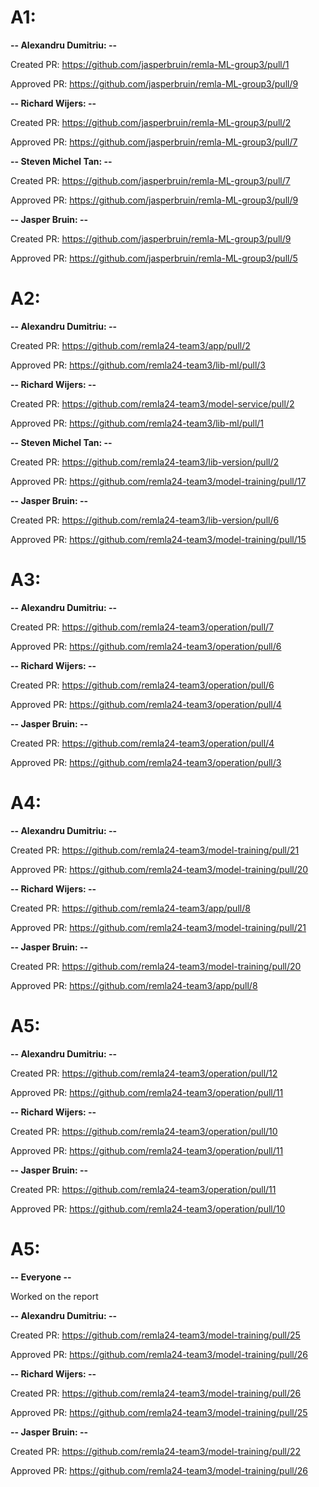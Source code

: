 # A1:

**-- Alexandru Dumitriu: --**

Created PR: https://github.com/jasperbruin/remla-ML-group3/pull/1

Approved PR: https://github.com/jasperbruin/remla-ML-group3/pull/9

**-- Richard Wijers: --**

Created PR: https://github.com/jasperbruin/remla-ML-group3/pull/2

Approved PR: https://github.com/jasperbruin/remla-ML-group3/pull/7

**-- Steven Michel Tan: --**

Created PR: https://github.com/jasperbruin/remla-ML-group3/pull/7

Approved PR: https://github.com/jasperbruin/remla-ML-group3/pull/9

**-- Jasper Bruin: --**

Created PR: https://github.com/jasperbruin/remla-ML-group3/pull/9

Approved PR: https://github.com/jasperbruin/remla-ML-group3/pull/5


# A2:

**-- Alexandru Dumitriu: --**

Created PR: https://github.com/remla24-team3/app/pull/2

Approved PR: https://github.com/remla24-team3/lib-ml/pull/3

**-- Richard Wijers: --**

Created PR: https://github.com/remla24-team3/model-service/pull/2

Approved PR: https://github.com/remla24-team3/lib-ml/pull/1

**-- Steven Michel Tan: --**

Created PR: https://github.com/remla24-team3/lib-version/pull/2

Approved PR: https://github.com/remla24-team3/model-training/pull/17

**-- Jasper Bruin: --**

Created PR: https://github.com/remla24-team3/lib-version/pull/6

Approved PR: https://github.com/remla24-team3/model-training/pull/15


# A3:

**-- Alexandru Dumitriu: --**

Created PR: https://github.com/remla24-team3/operation/pull/7

Approved PR: https://github.com/remla24-team3/operation/pull/6

**-- Richard Wijers: --**

Created PR: https://github.com/remla24-team3/operation/pull/6

Approved PR: https://github.com/remla24-team3/operation/pull/4

**-- Jasper Bruin: --**

Created PR: https://github.com/remla24-team3/operation/pull/4

Approved PR: https://github.com/remla24-team3/operation/pull/3

# A4:

**-- Alexandru Dumitriu: --**

Created PR: https://github.com/remla24-team3/model-training/pull/21

Approved PR: https://github.com/remla24-team3/model-training/pull/20

**-- Richard Wijers: --**

Created PR: https://github.com/remla24-team3/app/pull/8

Approved PR: https://github.com/remla24-team3/model-training/pull/21

**-- Jasper Bruin: --**

Created PR: https://github.com/remla24-team3/model-training/pull/20

Approved PR: https://github.com/remla24-team3/app/pull/8

# A5:

**-- Alexandru Dumitriu: --**

Created PR: https://github.com/remla24-team3/operation/pull/12

Approved PR: https://github.com/remla24-team3/operation/pull/11

**-- Richard Wijers: --**

Created PR: https://github.com/remla24-team3/operation/pull/10

Approved PR: https://github.com/remla24-team3/operation/pull/11

**-- Jasper Bruin: --**

Created PR: https://github.com/remla24-team3/operation/pull/11

Approved PR: https://github.com/remla24-team3/operation/pull/10

# A5:

**-- Everyone --**

Worked on the report

**-- Alexandru Dumitriu: --**

Created PR: https://github.com/remla24-team3/model-training/pull/25

Approved PR: https://github.com/remla24-team3/model-training/pull/26

**-- Richard Wijers: --**

Created PR: https://github.com/remla24-team3/model-training/pull/26

Approved PR: https://github.com/remla24-team3/model-training/pull/25

**-- Jasper Bruin: --**

Created PR: https://github.com/remla24-team3/model-training/pull/22

Approved PR: https://github.com/remla24-team3/model-training/pull/26
